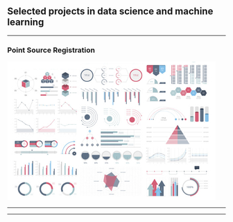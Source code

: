 ## Selected projects in data science and machine learning

---

### Point Source Registration

<img src="images/dummy_thumbnail.jpg?raw=true"/>

---

---
